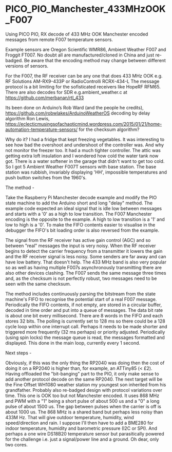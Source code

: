 # PICO_PIO_Manchester_433MHzOOK_F007
Using PICO PIO, RX decode of 433 MHz OOK Manchester encoded messages from remote F007 temperature sensors.

Example sensors are Oregon Scientific WMR86, Ambient Weather F007 and Froggit FT007.
No doubt all are manufactured/cloned in China and just re-badged.
Be aware that the encoding method may change between different versions of sensors.

For the F007, the RF receiver can be any one that does 433 MHz OOK e.g. RF Solutions AM-RX9-433P or RadioControlli RCRX-434-L
The message protocol is a bit limiting for the sofisticated receivers like HopeRF RFM65.
There are also decodes for SDR e.g.ambient_weather.c at https://github.com/merbanan/rtl_433

Its been done on Arduino’s
Rob Ward (and the people he credits), https://github.com/robwlakes/ArduinoWeatherOS decoding by delay algorithm
Ron Lewis, https://eclecticmusingsofachaoticmind.wordpress.com/2015/01/21/home-automation-temperature-sensors/ for the checksum algorithm?

Why do it?
I had a fridge that kept freezing vegetables. It was interesting to see how bad the overshoot and undershoot of the controller was.
And why not monitor the freezer too. It had a much tighter controller.
The attic was getting extra loft insulation and I wondered how cold the water tank now got.
There is a water softener in the garage that didn't want to get too cold.
So I got 5 Ambient Weather F007T sensors with base station.
The base station was rubbish, invariably displaying 'HH', impossible temperatures and push button switches from the 1960's.

The method -

Take the Raspberry Pi Manchester decode example and modify the PIO state machine to add the Arduino short and long "delay" method.
The example code expected an ideal signal that is idle low between messages and starts with a '0' as a high to low transition.
The F007 Manchester encoding is the opposite to the example. A high to low transition is a '1' and low to high is a '0'.
To make the FIFO contents easier to visualise in the debugger the FIFO's bit loading order is also reversed from the example.

The signal from the RF receiver has active gain control (AGC) and so between "real" messages the input is very noisy.
When the RF receiver begins to detect the carrier frequency from a transmitter it lowers the gain and the RF receiver signal is less noisy.
Some senders are far away and can have low battery. That doesn't help. 
The 433 MHz band is also very popular so as well as having multiple F007s asynchronously transmitting there are also other devices clashing.
The F007 sends the same message three times and, as the checksum is not perfectly robust, two messages need to be seen with the same checksum.

The method includes continuously parsing the bitstream from the state machine's FIFO to recognise the potential start of a real F007 message.
Periodically the FIFO contents, if not empty, are stored in a circular buffer, decoded in time order and put into a queue of messages.
The data bit rate is about one bit every millisecond. There are 8 words in the FIFO and each stores 32 bits.
The polling is currently set to 128 ms so there could be a 128 cycle loop within one interrupt call.
Perhaps it needs to be made shorter and triggered more frequently (32 ms perhaps) or priority adjusted. 
Periodically (using spin locks) the message queue is read, the messages formatted and displayed.
This done in the main loop, currently every 1 second.

Next steps -

Obviously, if this was the only thing the RP2040 was doing then the cost of doing it on a RP2040 is higher than, for example, an ATTiny85 (< £2).
Having offloaded the "bit-banging" part to the PIO, it only make sense to add another protocol decode on the same RP2040.
The next target will be the Fine Offset WH1080 weather station my youngest son inherited from his grandfather.
Probably also re-badged design with protocol variations over time.
This one is OOK too but not Manchester encoded. It uses 868 MHz and PWM with a "1" being a short pulse of about 500 us
 and a "0" a long pulse of about 1500 us. The gap between pulses when the carrier is off is about 1000 us.
The 868 MHz is a shared band but perhaps less noisy than 433M Hz. 
That will give outdoor temperature, humidity, wind speed/direction and rain.
I suppose I'll then have to add a BME280 for indoor temperature, humidity and barometric pressure (I2C or SPI).
And perhaps a one wire DS18B20 temperature sensor but parasitically powered for the challenge i.e. just a signal/power line and a ground.
Oh dear, only two cores. 
